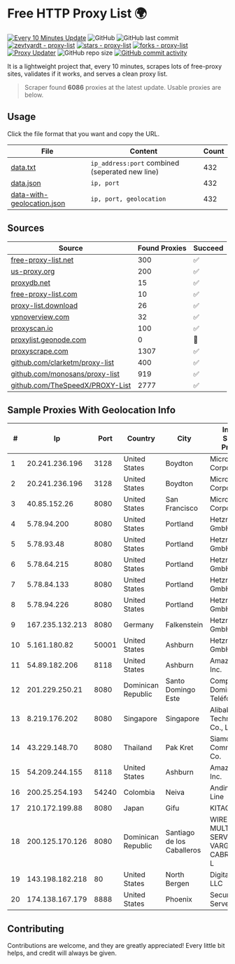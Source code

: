 
# Free HTTP Proxy List 🌍

[![Every 10 Minutes Update](https://github.com/mertguvencli/http-proxy-list/actions/workflows/main.yml/badge.svg?branch=main)](https://github.com/mertguvencli/http-proxy-list/actions/workflows/main.yml)
![GitHub](https://img.shields.io/github/license/mertguvencli/http-proxy-list)
![GitHub last commit](https://img.shields.io/github/last-commit/mertguvencli/http-proxy-list)
[![zevtyardt - proxy-list](https://img.shields.io/static/v1?label=zevtyardt&message=proxy-list&color=blue&logo=github)](https://github.com/zevtyardt/proxy-list "Go to GitHub repo")
[![stars - proxy-list](https://img.shields.io/github/stars/zevtyardt/proxy-list?style=social)](https://github.com/zevtyardt/proxy-list)
[![forks - proxy-list](https://img.shields.io/github/forks/zevtyardt/proxy-list?style=social)](https://github.com/zevtyardt/proxy-list)
[![Proxy Updater](https://github.com/zevtyardt/proxy-list/workflows/Proxy%20Updater/badge.svg)](https://github.com/zevtyardt/proxy-list/actions?query=workflow:"Proxy+Updater")
![GitHub repo size](https://img.shields.io/github/repo-size/zevtyardt/proxy-list)
[![GitHub commit activity](https://img.shields.io/github/commit-activity/m/zevtyardt/proxy-list?logo=commits)](https://github.com/zevtyardt/proxy-list/commits/main)

It is a lightweight project that, every 10 minutes, scrapes lots of free-proxy sites, validates if it works, and serves a clean proxy list.

> Scraper found **6086** proxies at the latest update. Usable proxies are below.

## Usage

Click the file format that you want and copy the URL.

|File|Content|Count|
|----|-------|-----|
|[data.txt](https://raw.githubusercontent.com/mertguvencli/http-proxy-list/main/proxy-list/data.txt)|`ip_address:port` combined (seperated new line)|432|
|[data.json](https://raw.githubusercontent.com/mertguvencli/http-proxy-list/main/proxy-list/data.json)|`ip, port`|432|
|[data-with-geolocation.json](https://raw.githubusercontent.com/mertguvencli/http-proxy-list/main/proxy-list/data-with-geolocation.json)|`ip, port, geolocation`|432|

## Sources

|Source|Found Proxies|Succeed|
|------|-------------|-------|
|[free-proxy-list.net](https://free-proxy-list.net)|300|✅|
|[us-proxy.org](https://www.us-proxy.org)|200|✅|
|[proxydb.net](http://proxydb.net)|15|✅|
|[free-proxy-list.com](https://free-proxy-list.com/?page=&port=&type%5B%5D=http&type%5B%5D=https&up_time=0&search=Search)|10|✅|
|[proxy-list.download](https://www.proxy-list.download/HTTP)|26|✅|
|[vpnoverview.com](https://vpnoverview.com/privacy/anonymous-browsing/free-proxy-servers)|32|✅|
|[proxyscan.io](https://www.proxyscan.io)|100|✅|
|[proxylist.geonode.com](https://proxylist.geonode.com/api/proxy-list?limit=300&page=1&sort_by=lastChecked&sort_type=desc&protocols=http,https)|0|🚫|
|[proxyscrape.com](https://api.proxyscrape.com/v2/?request=displayproxies&protocol=http&timeout=10000&country=all&ssl=all&anonymity=all)|1307|✅|
|[github.com/clarketm/proxy-list](https://raw.githubusercontent.com/clarketm/proxy-list/master/proxy-list-raw.txt)|400|✅|
|[github.com/monosans/proxy-list](https://raw.githubusercontent.com/monosans/proxy-list/main/proxies/http.txt)|919|✅|
|[github.com/TheSpeedX/PROXY-List](https://raw.githubusercontent.com/TheSpeedX/PROXY-List/master/http.txt)|2777|✅|


## Sample Proxies With Geolocation Info

|#|Ip|Port|Country|City|Internet Service Provider|
|-|--|----|-------|----|-------------------------|
|1|20.241.236.196|3128|United States|Boydton|Microsoft Corporation|
|2|20.241.236.196|3128|United States|Boydton|Microsoft Corporation|
|3|40.85.152.26|8080|United States|San Francisco|Microsoft Corporation|
|4|5.78.94.200|8080|United States|Portland|Hetzner Online GmbH|
|5|5.78.93.48|8080|United States|Portland|Hetzner Online GmbH|
|6|5.78.64.215|8080|United States|Portland|Hetzner Online GmbH|
|7|5.78.84.133|8080|United States|Portland|Hetzner Online GmbH|
|8|5.78.94.226|8080|United States|Portland|Hetzner Online GmbH|
|9|167.235.132.213|8080|Germany|Falkenstein|Hetzner Online GmbH|
|10|5.161.180.82|50001|United States|Ashburn|Hetzner Online GmbH|
|11|54.89.182.206|8118|United States|Ashburn|Amazon.com, Inc.|
|12|201.229.250.21|8080|Dominican Republic|Santo Domingo Este|Compañía Dominicana de Teléfonos S. A.|
|13|8.219.176.202|8080|Singapore|Singapore|Alibaba (US) Technology Co., Ltd.|
|14|43.229.148.70|8080|Thailand|Pak Kret|Siamdata Communication Co.|
|15|54.209.244.155|8118|United States|Ashburn|Amazon.com, Inc.|
|16|200.25.254.193|54240|Colombia|Neiva|Andinet ON Line|
|17|210.172.199.88|8080|Japan|Gifu|KITAGATA|
|18|200.125.170.126|8080|Dominican Republic|Santiago de los Caballeros|WIRELESS MULTI SERVICE VARGAS CABRERA, S. R. L|
|19|143.198.182.218|80|United States|North Bergen|DigitalOcean, LLC|
|20|174.138.167.179|8888|United States|Phoenix|Secured Servers LLC|



## Contributing

Contributions are welcome, and they are greatly appreciated! Every
little bit helps, and credit will always be given.

